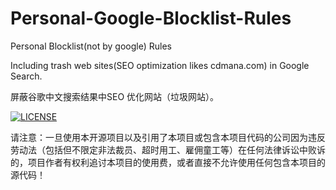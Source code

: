# Personal-Google-Blocklist-Rules
Personal Blocklist(not by google) Rules

Including trash web sites(SEO optimization likes cdmana.com) in Google Search.


屏蔽谷歌中文搜索结果中SEO 优化网站（垃圾网站）。

[![LICENSE](https://img.shields.io/badge/license-Anti%20996-blue.svg)](https://github.com/996icu/996.ICU/blob/master/LICENSE)

请注意：一旦使用本开源项目以及引用了本项目或包含本项目代码的公司因为违反劳动法（包括但不限定非法裁员、超时用工、雇佣童工等）在任何法律诉讼中败诉的，项目作者有权利追讨本项目的使用费，或者直接不允许使用任何包含本项目的源代码！
